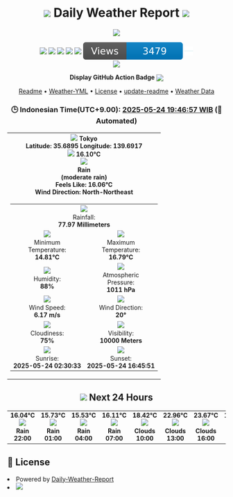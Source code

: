 # <h1 align='center'><img height='35' src='images/cloud.png'> Daily Weather Report <img height='35' src='images/cloud.png'></h1>
<p align=center><img align=center height='80' src=images/logo_white_cropped.png></p>

<p align="center"><a href="https://github.com/azrielbsi/Daily-Weather-Report/graphs/contributors"><img align="center" src="https://img.shields.io/github/contributors/azrielbsi/Daily-Weather-Report"></a> <a href="https://github.com/azrielbsi/Daily-Weather-Report/issues"><img align="center" src="https://img.shields.io/github/issues/azrielbsi/Daily-Weather-Report"></a> <a href="https://github.com/azrielbsi/Daily-Weather-Report/pulls"><img align="center" src="https://img.shields.io/badge/PRs-welcome-brightgreen.svg?style=shields"></a> <a href="https://github.com/azrielbsi/Daily-Weather-Report/pulls"><img align="center" src="https://img.shields.io/github/issues-pr/azrielbsi/Daily-Weather-Report"></a> <a href="https://github.com/azrielbsi/Daily-Weather-Report/commits/main/"><img align="center" src="https://img.shields.io/github/commit-activity/m/azrielbsi/Daily-Weather-Report"></a> <img align="center" src="https://github.com/Julius-Ulee/github-profile-views-counter/blob/master/svg/736731255/badge.svg"> <img height='20' align="center" src="https://github.com/Julius-Ulee/github-profile-views-counter/blob/master/graph/736731255/small/week.png"><br><a href="https://github.com/azrielbsi/Daily-Weather-Report"><img align="center" src="https://img.shields.io/maintenance/yes/2024"></a></p>
<p align="center"><b>Display GitHub Action Badge</b> <a href="https://github.com/azrielbsi/Daily-Weather-Report/actions/workflows/weather.yml"><img align="center" src="https://github.com/azrielbsi/Daily-Weather-Report/actions/workflows/weather.yml/badge.svg"></a></p>
<p align="center"><a href="https://github.com/azrielbsi/Daily-Weather-Report/blob/main/README.md">Readme</a> • <a href="https://github.com/azrielbsi/Daily-Weather-Report/blob/main/.github/workflows/weather.yml">Weather-YML</a> • <a href="https://github.com/azrielbsi/Daily-Weather-Report/blob/main/LICENSE">License</a> • <a href="https://github.com/azrielbsi/Daily-Weather-Report/blob/main/scripts/update_readme.sh">update-readme</a> • <a href="https://github.com/azrielbsi/Daily-Weather-Report/blob/main/weather.json">Weather Data</a></p>
<h3 align='center'>🕒 Indonesian Time(UTC+9.00): <u>2025-05-24 19:46:57 WIB</u> (🤖Automated)</h3>

<table align='center'>
<tr>
<td align='center'><img src='images/placeholder.png' height='18'> <b>Tokyo</b><br><b>Latitude: 35.6895 Longitude: 139.6917</b><br><img src='images/thermometer.png' height='18'> <b>16.10°C</b><br><img src='https://openweathermap.org/img/w/10n.png' height='50'><br><b>Rain</b><br><b>(moderate rain)</b><br><b>Feels Like: 16.06°C<br><b>Wind Direction: North-Northeast</b></b></td>
</tr>
<td>
<table>
<tr>
<td align='center' colspan='2'><img src='images/rain.png' height='25'><br>Rainfall: <br><b>77.97 Millimeters</b></td>

</tr>
<tr>
<td align='center'><img src='images/fast.png' height='25'><br>Minimum<br>Temperature:<br><b>14.81°C</b></td>
<td align='center'><img src='images/fast.png' height='25'><br>Maximum<br>Temperature:<br><b>16.79°C</b></td>
</tr>
<tr>
<td align='center'><img src='images/humidity.png' height='25'><br>Humidity:<br><b>88%</b></td>
<td align='center'><img src='images/atmospheric.png' height='25'><br>Atmospheric<br>Pressure:<br><b>1011 hPa</b></td>
</tr>
<tr>
<td align='center'><img src='images/air-flow.png' height='25'><br>Wind Speed:<br><b>6.17 m/s</b><br></b></td>
<td align='center'><img src='images/anemometer.png' height='25'><br>Wind Direction:<br><b>20°</b></td>
</tr>
<tr>
<td align='center'><img src='images/cloudy.png' height='25'><br>Cloudiness:<br><b>75%</b></td>
<td align='center'><img src='images/low-visibility.png' height='25'><br>Visibility:<br><b>10000 Meters</b></td>
</tr>
<tr>
<td align='center'><img src='images/sunrise.png' height='25'><br>Sunrise:<br><b>2025-05-24 02:30:33</b></td>
<td align='center'><img src='images/sunsets.png' height='25'><br>Sunset:<br><b>2025-05-24 16:45:51</b></td>
</tr>
</table>
</table>
<h2 align=center><img src=images/clock.png height=25> Next 24 Hours</h2>
<table align=center>
<tr>
<td align=center><b>16.04°C</b><br><img src='https://openweathermap.org/img/w/10n.png' height='50'><br><b>Rain</b><br><b>22:00</b></td>
<td align=center><b>15.73°C</b><br><img src='https://openweathermap.org/img/w/10n.png' height='50'><br><b>Rain</b><br><b>01:00</b></td>
<td align=center><b>15.53°C</b><br><img src='https://openweathermap.org/img/w/10d.png' height='50'><br><b>Rain</b><br><b>04:00</b></td>
<td align=center><b>16.11°C</b><br><img src='https://openweathermap.org/img/w/10d.png' height='50'><br><b>Rain</b><br><b>07:00</b></td>
<td align=center><b>18.42°C</b><br><img src='https://openweathermap.org/img/w/04d.png' height='50'><br><b>Clouds</b><br><b>10:00</b></td>
<td align=center><b>22.96°C</b><br><img src='https://openweathermap.org/img/w/04d.png' height='50'><br><b>Clouds</b><br><b>13:00</b></td>
<td align=center><b>23.67°C</b><br><img src='https://openweathermap.org/img/w/04d.png' height='50'><br><b>Clouds</b><br><b>16:00</b></td>
<td align=center><b>19.67°C</b><br><img src='https://openweathermap.org/img/w/04n.png' height='50'><br><b>Clouds</b><br><b>19:00</b></td>
</tr>
</table>
<h2>📄 License</h2>
<li>Powered by <a href="https://github.com/Julius-Ulee/Daily-Weather-Report">Daily-Weather-Report</a></li>
<li><a href="https://github.com/azrielbsi/Daily-Weather-Report/blob/main/LICENSE"><img src="https://img.shields.io/badge/License-MIT-yellow.svg"></a></li>
